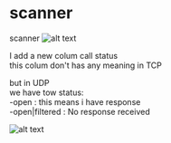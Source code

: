 # scanner
scanner
![alt text](https://raw.githubusercontent.com/0xf1f1/second/master/img/Screenshot%20from%202019-02-25%2010-56-00.png)



I add a new colum call status <br />
this colum don't has any meaning in TCP<br />

but in UDP<br />
  we have tow status:<br />
    -open : this means i have response<br />
    -open|filtered : No response received<br />
  
  
  ![alt text](https://raw.githubusercontent.com/0xf1f1/second/master/img/status.png)
